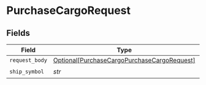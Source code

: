 # PurchaseCargoRequest


## Fields

| Field                                                                                                       | Type                                                                                                        | Required                                                                                                    | Description                                                                                                 |
| ----------------------------------------------------------------------------------------------------------- | ----------------------------------------------------------------------------------------------------------- | ----------------------------------------------------------------------------------------------------------- | ----------------------------------------------------------------------------------------------------------- |
| `request_body`                                                                                              | [Optional[PurchaseCargoPurchaseCargoRequest]](../../models/operations/purchasecargopurchasecargorequest.md) | :heavy_minus_sign:                                                                                          | N/A                                                                                                         |
| `ship_symbol`                                                                                               | *str*                                                                                                       | :heavy_check_mark:                                                                                          | N/A                                                                                                         |
